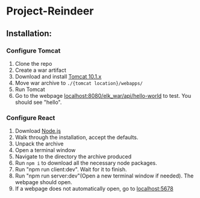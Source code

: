 # Project-Reindeer

## Installation:
### Configure Tomcat
1. Clone the repo
2. Create a war artifact
3. Download and install [Tomcat 10.1.x](https://tomcat.apache.org/download-10.cgi)
4. Move war archive to `./{tomcat location}/webapps/`
5. Run Tomcat
6. Go to the webpage [localhost:8080/elk_war/api/hello-world](http://localhost:8080/elk_war/api/hello-world) to test. You should see "hello".
### Configure React
1. Download [Node.js](https://nodejs.org/en/download/prebuilt-installer)
2. Walk through the installation, accept the defaults.
3. Unpack the archive
4. Open a terminal window
5. Navigate to the directory the archive produced
6. Run `npm i` to download all the necessary node packages.
7. Run "npm run client:dev". Wait for it to finish.
8. Run "npm run server:dev"(Open a new terminal window if needed). The webpage should open.
9. If a webpage does not automatically open, go to [localhost:5678](http://localhost:5678)